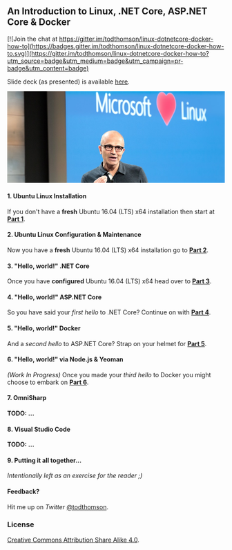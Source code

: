 ## An Introduction to Linux, .NET Core, ASP.NET Core & Docker

[![Join the chat at https://gitter.im/todthomson/linux-dotnetcore-docker-how-to](https://badges.gitter.im/todthomson/linux-dotnetcore-docker-how-to.svg)](https://gitter.im/todthomson/linux-dotnetcore-docker-how-to?utm_source=badge&utm_medium=badge&utm_campaign=pr-badge&utm_content=badge)

Slide deck (as presented) is available [here](https://speakerdeck.com/todthomson/an-introduction-to-linux-net-core-asp-dot-net-core-and-docker).

![1-nadella-loves-linux](README/1-nadella-loves-linux.jpg)

#### 1. Ubuntu Linux Installation

If you don't have a __fresh__ Ubuntu 16.04 (LTS) x64 installation then start at __[Part 1](Part1.md)__.

#### 2. Ubuntu Linux Configuration & Maintenance

Now you have a __fresh__ Ubuntu 16.04 (LTS) x64 installation go to __[Part 2](Part2.md)__.

#### 3. "Hello, world!" .NET Core

Once you have __configured__ Ubuntu 16.04 (LTS) x64 head over to __[Part 3](Part3.md)__.

#### 4. "Hello, world!" ASP.NET Core

So you have said your _first hello_ to .NET Core? Continue on with __[Part 4](Part4.md)__.

#### 5. "Hello, world!" Docker

And a _second hello_ to ASP.NET Core? Strap on your helmet for __[Part 5](Part5.md)__.

#### 6. "Hello, world!" via Node.js & Yeoman

_(Work In Progress)_ Once you made your _third hello_ to Docker you might choose to embark on __[Part 6](Part6.md)__.

#### 7. OmniSharp

__TODO: ...__

#### 8. Visual Studio Code

__TODO: ...__

#### 9. Putting it all together...

_Intentionally left as an exercise for the reader ;)_

#### Feedback?

Hit me up on _Twitter_ [@todthomson](https://twitter.com/todthomson).

### License

[Creative Commons Attribution Share Alike 4.0](https://creativecommons.org/licenses/by-sa/4.0/).

